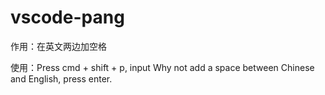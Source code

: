 # vscode-pang

作用：在英文两边加空格

使用：Press cmd + shift + p, input Why not add a space between Chinese and English, press enter.
